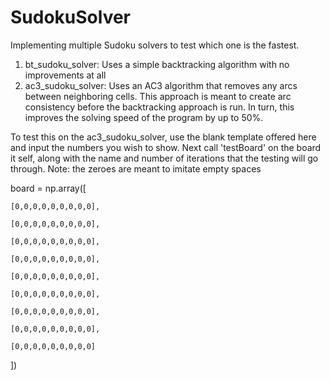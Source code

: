 # SudokuSolver
Implementing multiple Sudoku solvers to test which one is the fastest.

1) bt_sudoku_solver: Uses a simple backtracking algorithm with no improvements at all
2) ac3_sudoku_solver: Uses an AC3 algorithm that removes any arcs between neighboring cells. This approach is meant to create arc consistency before the backtracking approach is run. In turn, this improves the solving speed of the program by up to 50%.

To test this on the ac3_sudoku_solver, use the blank template offered here and input the numbers you wish to show. Next call 'testBoard' on the board it self, along with the name and number of iterations that the testing will go through.
Note: the zeroes are meant to imitate empty spaces

board = np.array([

    [0,0,0,0,0,0,0,0,0],
    
    [0,0,0,0,0,0,0,0,0],
    
    [0,0,0,0,0,0,0,0,0],
    
    [0,0,0,0,0,0,0,0,0],
    
    [0,0,0,0,0,0,0,0,0],
    
    [0,0,0,0,0,0,0,0,0],
    
    [0,0,0,0,0,0,0,0,0],
    
    [0,0,0,0,0,0,0,0,0],
    
    [0,0,0,0,0,0,0,0,0]
])
